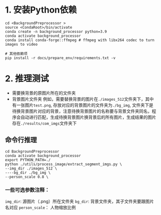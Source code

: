 # 1. 安装Python依赖
```
cd <BackgroundPreprocessor >
source <CondaRoot>/bin/activate
conda create -n background_processor python=3.9
conda activate background_processor
conda install conda-forge::ffmpeg # ffmpeg with libx264 codec to turn images to video

# 其他依赖项
pip install -r docs/prepare_env/requirements.txt -v
```
# 2. 推理测试
- 需要换背景的原图片所在的文件夹
- 背景图片文件夹
例如，需要替换背景的图片在`./images_512`文件夹下，其中有一张图片`test.png`, 存放对应的背景图片的文件夹为`./bg_img`, 文件夹下是待换背景图片对应的背景，注意待换背景图片的名称要与背景文件夹同名，程序会自动进行匹配，生成待换背景图片换背景后的所有图片，生成结果的图片存在`./results/com_imgs`文件夹下

##  命令行推理
```
cd BackgroundPreprocessor
conda activate background_processor
export PYTHON_PATH=./
python ./utils/process_image/extract_segment_imgs.py \
--img_dir ./images_512 \
----bg_dir ./bg_img \
--person_scale 0.8 \
```

### 一些可选参数注释：
`img_dir`: 源图片（.png）所在文件夹
`bg_dir`: 背景文件夹，其子文件夹要跟图片名对应
`person_scale`： 人物缩放比例